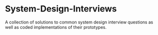 # System-Design-Interviews
A collection of solutions to common system design interview questions as well as coded implementations of their prototypes.
